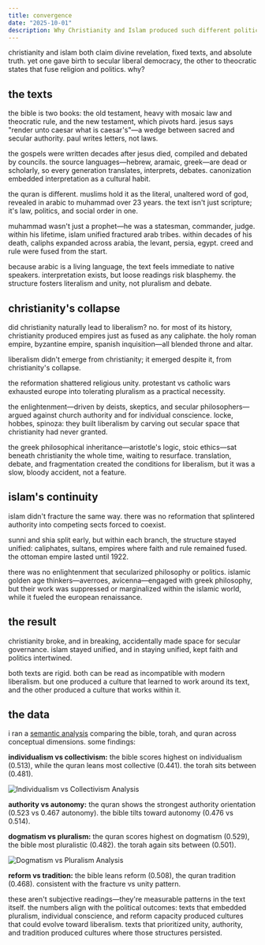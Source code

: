 ```yaml
---
title: convergence
date: "2025-10-01"
description: Why Christianity and Islam produced such different political outcomes, despite both being rooted in rigid scripture.
---
```


christianity and islam both claim divine revelation, fixed texts, and absolute truth. yet one gave birth to secular liberal democracy, the other to theocratic states that fuse religion and politics. why?

## the texts

the bible is two books: the old testament, heavy with mosaic law and theocratic rule, and the new testament, which pivots hard. jesus says "render unto caesar what is caesar's"—a wedge between sacred and secular authority. paul writes letters, not laws.

the gospels were written decades after jesus died, compiled and debated by councils. the source languages—hebrew, aramaic, greek—are dead or scholarly, so every generation translates, interprets, debates. canonization embedded interpretation as a cultural habit.

the quran is different. muslims hold it as the literal, unaltered word of god, revealed in arabic to muhammad over 23 years. the text isn't just scripture; it's law, politics, and social order in one.

muhammad wasn't just a prophet—he was a statesman, commander, judge. within his lifetime, islam unified fractured arab tribes. within decades of his death, caliphs expanded across arabia, the levant, persia, egypt. creed and rule were fused from the start.

because arabic is a living language, the text feels immediate to native speakers. interpretation exists, but loose readings risk blasphemy. the structure fosters literalism and unity, not pluralism and debate.

## christianity's collapse

did christianity naturally lead to liberalism? no. for most of its history, christianity produced empires just as fused as any caliphate. the holy roman empire, byzantine empire, spanish inquisition—all blended throne and altar.

liberalism didn't emerge from christianity; it emerged despite it, from christianity's collapse.

the reformation shattered religious unity. protestant vs catholic wars exhausted europe into tolerating pluralism as a practical necessity.

the enlightenment—driven by deists, skeptics, and secular philosophers—argued against church authority and for individual conscience. locke, hobbes, spinoza: they built liberalism by carving out secular space that christianity had never granted.

the greek philosophical inheritance—aristotle's logic, stoic ethics—sat beneath christianity the whole time, waiting to resurface. translation, debate, and fragmentation created the conditions for liberalism, but it was a slow, bloody accident, not a feature.

## islam's continuity

islam didn't fracture the same way. there was no reformation that splintered authority into competing sects forced to coexist.

sunni and shia split early, but within each branch, the structure stayed unified: caliphates, sultans, empires where faith and rule remained fused. the ottoman empire lasted until 1922.

there was no enlightenment that secularized philosophy or politics. islamic golden age thinkers—averroes, avicenna—engaged with greek philosophy, but their work was suppressed or marginalized within the islamic world, while it fueled the european renaissance.

## the result

christianity broke, and in breaking, accidentally made space for secular governance. islam stayed unified, and in staying unified, kept faith and politics intertwined.

both texts are rigid. both can be read as incompatible with modern liberalism. but one produced a culture that learned to work around its text, and the other produced a culture that works within it.

## the data

i ran a [semantic analysis](https://github.com/esteininger/semantic-clustering) comparing the bible, torah, and quran across conceptual dimensions. some findings:

**individualism vs collectivism:** the bible scores highest on individualism (0.513), while the quran leans most collective (0.441). the torah sits between (0.481).

![Individualism vs Collectivism Analysis](https://raw.githubusercontent.com/esteininger/semantic-clustering/main/examples/religious/output/individualism_vs_collectivism/tsne_visualization.png)

**authority vs autonomy:** the quran shows the strongest authority orientation (0.523 vs 0.467 autonomy). the bible tilts toward autonomy (0.476 vs 0.514).

**dogmatism vs pluralism:** the quran scores highest on dogmatism (0.529), the bible most pluralistic (0.482). the torah again sits between (0.501).

![Dogmatism vs Pluralism Analysis](https://raw.githubusercontent.com/esteininger/semantic-clustering/main/examples/religious/output/dogmatism_vs_pluralism/tsne_visualization.png)

**reform vs tradition:** the bible leans reform (0.508), the quran tradition (0.468). consistent with the fracture vs unity pattern.

these aren't subjective readings—they're measurable patterns in the text itself. the numbers align with the political outcomes: texts that embedded pluralism, individual conscience, and reform capacity produced cultures that could evolve toward liberalism. texts that prioritized unity, authority, and tradition produced cultures where those structures persisted.